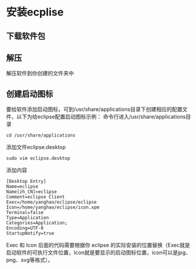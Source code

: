 # 安装ecplise

## 下载软件包

## 解压 
解压软件到你创建的文件夹中
## 创建启动图标

要给软件添加启动图标，可到/usr/share/applications目录下创建相应的配置文件，以下为给eclipse配置启动图标示例：
命令行进入/usr/share/applications目录

`cd /usr/share/applications`

添加文件eclipse.desktop

`sudo vim eclipse.desktop`

添加内容

~~~
[Desktop Entry]
Name=eclipse
Name[zh_CN]=eclipse
Comment=eclipse Client
Exec=/home/yanghao/eclipse/eclipse
Icon=/home/yanghao/eclipse/icon.xpm
Terminal=false
Type=Application
Categories=Application;
Encoding=UTF-8
StartupNotify=true
~~~

Exec 和 Icon 后面的代码需要根据你 eclipse 的实际安装的位置替换（Exec就是启动软件的可执行文件位置，Icon就是要显示的启动图标位置，icon可以是jpg、png、svg等格式）。

